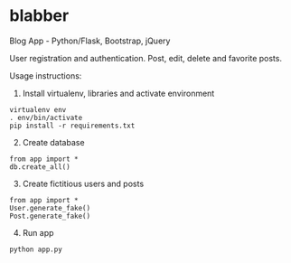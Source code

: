 # blabber
Blog App - Python/Flask, Bootstrap, jQuery

User registration and authentication. Post, edit, delete and favorite posts.

Usage instructions:

1) Install virtualenv, libraries and activate environment
```
virtualenv env
. env/bin/activate
pip install -r requirements.txt
```
2) Create database
```
from app import *
db.create_all()
```

3) Create fictitious users and posts
```
from app import *
User.generate_fake()
Post.generate_fake()
```

4) Run app
```
python app.py
```


